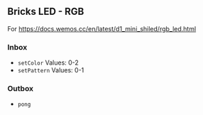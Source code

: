## Bricks LED - RGB

For https://docs.wemos.cc/en/latest/d1_mini_shiled/rgb_led.html

### Inbox
- `setColor` Values: 0-2
- `setPattern` Values: 0-1

### Outbox
- `pong`
